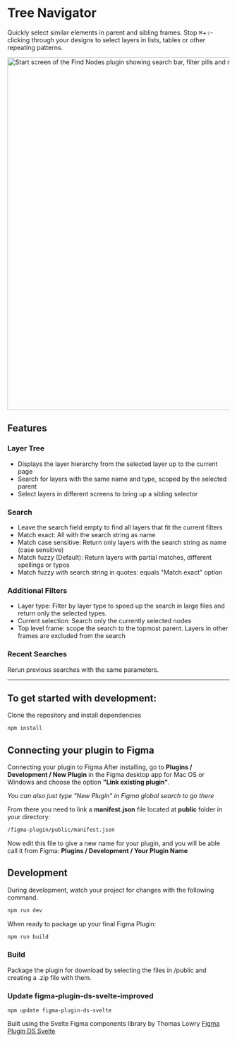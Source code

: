 # Tree Navigator

Quickly select similar elements in parent and sibling frames. Stop <kbd>⌘</kbd>+<kbd>⇧</kbd>-clicking through your designs to select layers in lists, tables or other repeating patterns.

<img alt="Start screen of the Find Nodes plugin showing search bar, filter pills and recent search list" src="https://user-images.githubusercontent.com/24393597/231573595-e4642d9f-fea4-46fd-b3a5-22b8705316c8.jpg" width="800px">

## Features

### Layer Tree

-   Displays the layer hierarchy from the selected layer up to the current page
-   Search for layers with the same name and type, scoped by the selected parent
-   Select layers in different screens to bring up a sibling selector

### Search

-   Leave the search field empty to find all layers that fit the current filters
-   Match exact: All with the search string as name
-   Match case sensitive: Return only layers with the search string as name (case sensitive)
-   Match fuzzy (Default): Return layers with partial matches, different spellings or typos
-   Match fuzzy with search string in quotes: equals "Match exact" option

### Additional Filters

-   Layer type: Filter by layer type to speed up the search in large files and return only the selected types.
-   Current selection: Search only the currently selected nodes
-   Top level frame: scope the search to the topmost parent. Layers in other frames are excluded from the search

### Recent Searches

Rerun previous searches with the same parameters.

---

## To get started with development:

Clone the repository and install dependencies

```bash
npm install
```

## Connecting your plugin to Figma

Connecting your plugin to Figma
After installing, go to **Plugins / Development / New Plugin** in the Figma desktop app for Mac OS or Windows and choose the option **"Link existing plugin"**.

_You can also just type "New Plugin" in Figma global search to go there_

From there you need to link a **manifest.json** file located at **public** folder in your directory:

```bash
/figma-plugin/public/manifest.json
```

Now edit this file to give a new name for your plugin, and you will be able call it from Figma: **Plugins / Development / Your Plugin Name**

## Development

During development, watch your project for changes with the following command.

```bash
npm run dev
```

When ready to package up your final Figma Plugin:

```bash
npm run build
```

### Build

Package the plugin for download by selecting the files in /public and creating a .zip file with them.

### Update figma-plugin-ds-svelte-improved

`npm update figma-plugin-ds-svelte`

Built using the Svelte Figma components library by Thomas Lowry [Figma Plugin DS Svelte](https://github.com/thomas-lowry/figma-plugin-ds-svelte)
